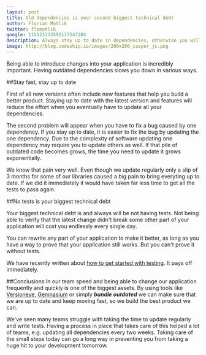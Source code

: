 ```yaml
---
layout: post
title: Old dependencies is your second biggest technical debt
author: Florian Motlik
twitter: flomotlik 
google: 115123333592137547204
description: Always stay up to date in dependencies, otherwise you will run into constant trouble
image: http://blog.codeship.io/images/200x200_casper_js.png
---
```


Being able to introduce changes into your application is incredibly important. Having outdated 
dependencies slows you down in various ways.

##Stay fast, stay up to date

First of all new versions often include new features that help you build a 
better product. Staying up to date with the latest version and features 
will reduce the effort when you eventually have to update all your dependencies.

The second problem will appear when you have to fix a bug caused by one dependency. 
If you stay up to date, it is easier to fix the bug by updating the one dependency. 
Due to the complexity of software updating one dependency may require you to update others as well. 
If that pile of outdated code becomes grows, the time you need to update it grows exponentially.

We know that pain very well. Even though we update regularly only a slip of 3 months for some of our libraries
caused a big pain to bring everyting up to date. If we did it immediately it would have taken far less time
to get all the tests to pass again.

##No tests is your biggest technical debt

Your biggest technical debt is and always will be not having tests.
Not being able to verify that the latest change didn't break some other
part of your application will cost you endlessly every single day.

You can rewrite any part of your application to make it better, as long as you have a way to
prove that your application still works. But you can't prove it without tests.

We have recently written about [how to get started with testing](http://blog.codeship.io/2013/03/15/Testing-top-to-bottom.html). 
It pays off immediately.

##Conclusions
In our team speed and being able to change our application frequently and quickly
is one of the biggest assets. By using tools like [Versioneye](http://www.versioneye.com/), 
[Gemnasium](https://gemnasium.com/) or simply ***bundle outdated*** we can make sure that we are
up to date and keep moving fast, so we build the best product we can. 

We've seen many teams struggle with taking the time to update regularly and write tests.
Having a process in place that takes care of this helped a lot of teams, e.g. updating all dependencies every two weeks.
Taking care of the small steps today can go a long way in preventing you from taking a huge hit
to your development tomorrow.